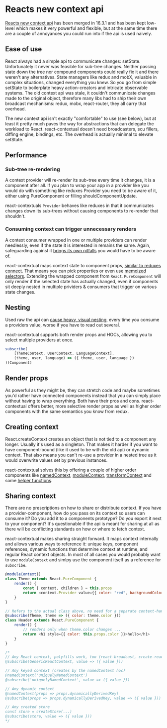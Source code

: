 # Reacts new context api

[Reacts new context api](https://reactjs.org/blog/2018/03/29/react-v-16-3.html#official-context-api) has been merged in 16.3.1 and has been kept low-level which makes it very powerful and flexible, but at the same time there are a couple of annoyances you could run into if the api is used naively.

## Ease of use

React always had a simple api to communicate changes: setState. Unfortunately it never was feasible for sub-tree changes. Neither passing state down the tree nor compound components could really fix it and there weren't any alternatives. State managers like redux and mobX, valuable in complex situations, changed everything you knew. So you go from simple setState to boilerplate heavy action-creators and intricate observable systems. The old context api was stale, it couldn't communicate changes made to the original object, therefore many libs had to ship their own broadcast mechanisms: redux, mobx, react-router, they all carry that overhead.

The new context api isn't exactly "comfortable" to use (see below), but at least it pretty much paves the way for abstractions that can delegate the workload to React. react-contextual doesn't need broadcasters, scu fillers, diffing engine, bindings, etc. The overhead is actually minimal to elevate setState.

## Performance

### Sub-tree re-rendering

A context provider will re-render its sub-tree every time it changes, it is a component after all. If you plan to wrap your app in a provider like you would do with something like reduxes Provider you need to be aware of it, either using PureComponent or filling shouldComponentUpdate.

react-contextuals `Provider` behaves like reduxes in that it communicates changes down its sub-trees without causing components to re-render that shouldn't.

### Consuming context can trigger unnecessary renders

A context consumer wrapped in one or multiple providers can render needlessly, even if the state it is interested in remains the same. Again, safeguarding against it [brings its own pitfalls](https://github.com/facebook/react/issues/12185) you would have to be aware of.

react-contextual maps context state to component props, [similar to reduxes connect](https://github.com/drcmda/react-contextual/blob/master/API.md#subscribe). That means you can pick properties or even use [memoized selectors](https://codesandbox.io/embed/yvx9my007z). Extending the wrapped component from `React.PureComponent` will only render if the selected state has actually changed, even if components sit deeply nested in multiple prividers & consumers that trigger on various state changes.

## Nesting

Used raw the api can [cause heavy, visual nesting](https://user-images.githubusercontent.com/810438/36044918-090ab492-0dcc-11e8-9535-26495e3c8778.png), every time you consume a providers value, worse if you have to read out several.

react-contextual supports both render props and HOCs, allowing you to select multiple providers at once.

```js
subscribe(
    [ThemeContext, UserContext, LanguageContext], 
    (theme, user, language) => ({ theme, user, language })
)(Component)
```

## Render props

As powerful as they might be, they can stretch code and maybe sometimes you'd rather have connected components instead that you can simply place without having to wrap everything. Both have their pros and cons. react-contextual offers better, more selective render props as well as higher order components with the same semantics you know from redux.

## Creating context

React.createContext creates an object that is not tied to a component any longer. Usually it's used as a singleton. That makes it harder if you want to have component-bound (like it used to be with the old api) or dynamic context. That also means you can't re-use a provider in a nested tree as it would overwrite values set by previous instances.

react-contextual solves this by offering a couple of higher order components like [namedContext](https://github.com/drcmda/react-contextual/blob/master/API.md#namedcontext), [moduleContext](https://github.com/drcmda/react-contextual/blob/master/API.md#modulecontext), [transformContext](https://github.com/drcmda/react-contextual/blob/master/API.md#transformcontext) and some [helper functions](https://github.com/drcmda/react-contextual/blob/master/API.md#imperative-context-handling).

## Sharing context

There are no prescriptions on how to share or distribute context. If you have a provider-component, how do you pass on its context so users can consume it? Do you add it to a components prototype? Do you export it next to your component? It's questionable if the api is meant for sharing at all as there will be conflicting standards on how or where to fetch context.

react-contextual makes sharing straight forward. It maps context internally and allows various ways to reference it: unique keys, component references, dynamic functions that determine context at runtime, and regular React context objects. In most of all cases you would probably want to use `moduleContext` and simlpy use the component itself as a reference for `subscribe`.

```js
@moduleContext()
class Theme extends React.PureComponent {
    render() {
        const { context, children } = this.props
        return <context.Provider value={{ color: "red", backgroundColor: "yellow" }} children={children} />
    }
}

// Refers to the actual class above, no need for a separate context-handle
@subscribe(Theme, theme => ({ color: theme.color }))
class Header extends React.PureComponent {
    render() {
        // renders only when theme.color changes ...
        return <h1 style={{ color: this.props.color }}>hello</h1>
    }
}

/*
// Any React context, polyfills work, too (react-broadcast, create-react-context, etc)
@subscribe(GenericReactContext, value => ({ value }))

// Any keyed context (creates by the namedContext hoc)
@namedContext('uniquelyNamedContext')
@subscribe('uniquelyNamedContext', value => ({ value }))

// Any dynamic context
@namedContext(props => props.dynamicallyDerivedKey)
@subscribe(props => props.dynamicallyDerivedKey, value => ({ value }))

// Any created store
const store = createStore(...)
@subscribe(store, value => ({ value }))
*/
```
